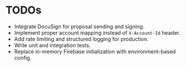 # TODOs

- Integrate DocuSign for proposal sending and signing.
- Implement proper account mapping instead of `X-Account-Id` header.
- Add rate limiting and structured logging for production.
- Write unit and integration tests.
- Replace in-memory Firebase initialization with environment-based config.
